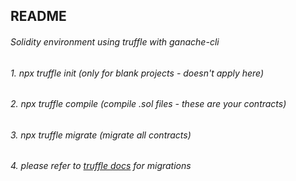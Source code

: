 ## README

###### Solidity environment using truffle with ganache-cli

###### 1. npx truffle init (only for blank projects - doesn't apply here)
###### 2. npx truffle compile (compile .sol files - these are your contracts)
###### 3. npx truffle migrate (migrate all contracts)
###### 4. please refer to <a href="https://www.trufflesuite.com/docs/truffle/getting-started/running-migrations">truffle docs</a> for migrations
